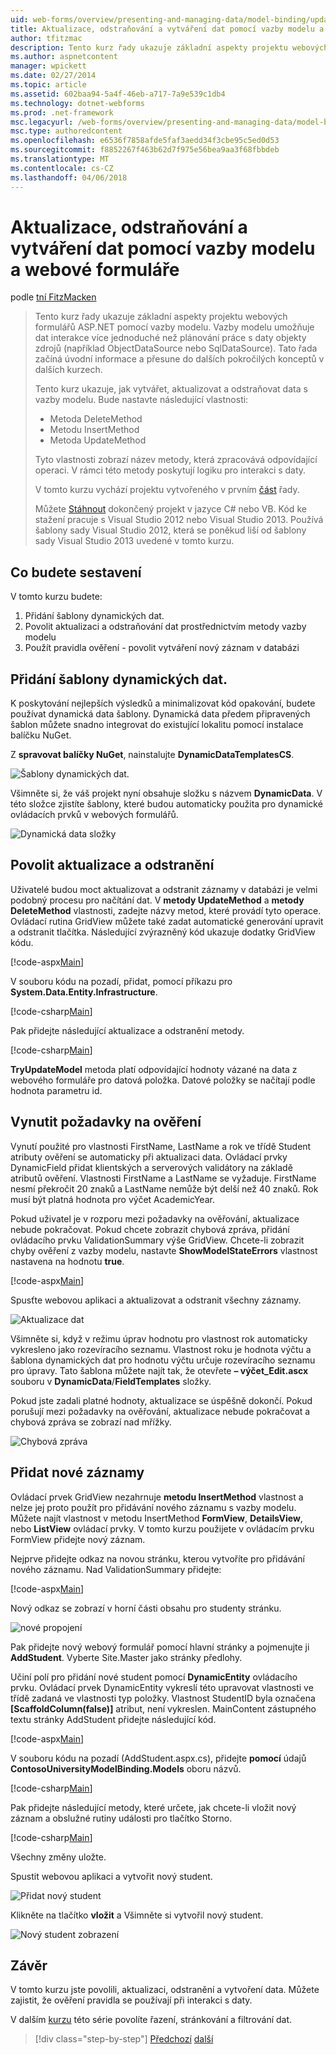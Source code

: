```yaml
---
uid: web-forms/overview/presenting-and-managing-data/model-binding/updating-deleting-and-creating-data
title: Aktualizace, odstraňování a vytváření dat pomocí vazby modelu a webové formuláře | Microsoft Docs
author: tfitzmac
description: Tento kurz řady ukazuje základní aspekty projektu webových formulářů ASP.NET pomocí vazby modelu. Interakce dat umožňuje vazby modelu další přímo-...
ms.author: aspnetcontent
manager: wpickett
ms.date: 02/27/2014
ms.topic: article
ms.assetid: 602baa94-5a4f-46eb-a717-7a9e539c1db4
ms.technology: dotnet-webforms
ms.prod: .net-framework
msc.legacyurl: /web-forms/overview/presenting-and-managing-data/model-binding/updating-deleting-and-creating-data
msc.type: authoredcontent
ms.openlocfilehash: e6536f7858afde5faf3aedd34f3cbe95c5ed0d53
ms.sourcegitcommit: f8852267f463b62d7f975e56bea9aa3f68fbbdeb
ms.translationtype: MT
ms.contentlocale: cs-CZ
ms.lasthandoff: 04/06/2018
---
```

<a name="updating-deleting-and-creating-data-with-model-binding-and-web-forms"></a>Aktualizace, odstraňování a vytváření dat pomocí vazby modelu a webové formuláře
====================
podle [tní FitzMacken](https://github.com/tfitzmac)

> Tento kurz řady ukazuje základní aspekty projektu webových formulářů ASP.NET pomocí vazby modelu. Vazby modelu umožňuje dat interakce více jednoduché než plánování práce s daty objekty zdrojů (například ObjectDataSource nebo SqlDataSource). Tato řada začíná úvodní informace a přesune do dalších pokročilých konceptů v dalších kurzech.
> 
> Tento kurz ukazuje, jak vytvářet, aktualizovat a odstraňovat data s vazby modelu. Bude nastavte následující vlastnosti:
> 
> - Metoda DeleteMethod
> - Metodu InsertMethod
> - Metoda UpdateMethod
> 
> Tyto vlastnosti zobrazí název metody, která zpracovává odpovídající operaci. V rámci této metody poskytují logiku pro interakci s daty.
> 
> V tomto kurzu vychází projektu vytvořeného v prvním [část](retrieving-data.md) řady.
> 
> Můžete [Stáhnout](https://go.microsoft.com/fwlink/?LinkId=286116) dokončený projekt v jazyce C# nebo VB. Kód ke stažení pracuje s Visual Studio 2012 nebo Visual Studio 2013. Používá šablony sady Visual Studio 2012, která se poněkud liší od šablony sady Visual Studio 2013 uvedené v tomto kurzu.


## <a name="what-youll-build"></a>Co budete sestavení

V tomto kurzu budete:

1. Přidání šablony dynamických dat.
2. Povolit aktualizaci a odstraňování dat prostřednictvím metody vazby modelu
3. Použít pravidla ověření - povolit vytváření nový záznam v databázi

## <a name="add-dynamic-data-templates"></a>Přidání šablony dynamických dat.

K poskytování nejlepších výsledků a minimalizovat kód opakování, budete používat dynamická data šablony. Dynamická data předem připravených šablon můžete snadno integrovat do existující lokalitu pomocí instalace balíčku NuGet.

Z **spravovat balíčky NuGet**, nainstalujte **DynamicDataTemplatesCS**.

![Šablony dynamických dat.](updating-deleting-and-creating-data/_static/image1.png)

Všimněte si, že váš projekt nyní obsahuje složku s názvem **DynamicData**. V této složce zjistíte šablony, které budou automaticky použita pro dynamické ovládacích prvků v webových formulářů.

![Dynamická data složky](updating-deleting-and-creating-data/_static/image2.png)

## <a name="enable-updating-and-deleting"></a>Povolit aktualizace a odstranění

Uživatelé budou moct aktualizovat a odstranit záznamy v databázi je velmi podobný procesu pro načítání dat. V **metody UpdateMethod** a **metody DeleteMethod** vlastnosti, zadejte názvy metod, které provádí tyto operace. Ovládací rutina GridView můžete také zadat automatické generování upravit a odstranit tlačítka. Následující zvýrazněný kód ukazuje dodatky GridView kódu.

[!code-aspx[Main](updating-deleting-and-creating-data/samples/sample1.aspx?highlight=4-5)]

V souboru kódu na pozadí, přidat, pomocí příkazu pro **System.Data.Entity.Infrastructure**.

[!code-csharp[Main](updating-deleting-and-creating-data/samples/sample2.cs)]

Pak přidejte následující aktualizace a odstranění metody.

[!code-csharp[Main](updating-deleting-and-creating-data/samples/sample3.cs)]

**TryUpdateModel** metoda platí odpovídající hodnoty vázané na data z webového formuláře pro datová položka. Datové položky se načítají podle hodnota parametru id.

## <a name="enforce-validation-requirements"></a>Vynutit požadavky na ověření

Vynutí použité pro vlastnosti FirstName, LastName a rok ve třídě Student atributy ověření se automaticky při aktualizaci data. Ovládací prvky DynamicField přidat klientských a serverových validátory na základě atributů ověření. Vlastnosti FirstName a LastName se vyžaduje. FirstName nesmí překročit 20 znaků a LastName nemůže být delší než 40 znaků. Rok musí být platná hodnota pro výčet AcademicYear.

Pokud uživatel je v rozporu mezi požadavky na ověřování, aktualizace nebude pokračovat. Pokud chcete zobrazit chybová zpráva, přidání ovládacího prvku ValidationSummary výše GridView. Chcete-li zobrazit chyby ověření z vazby modelu, nastavte **ShowModelStateErrors** vlastnost nastavena na hodnotu **true**. 

[!code-aspx[Main](updating-deleting-and-creating-data/samples/sample4.aspx)]

Spusťte webovou aplikaci a aktualizovat a odstranit všechny záznamy.

![Aktualizace dat](updating-deleting-and-creating-data/_static/image3.png)

Všimněte si, když v režimu úprav hodnotu pro vlastnost rok automaticky vykresleno jako rozevíracího seznamu. Vlastnost roku je hodnota výčtu a šablona dynamických dat pro hodnotu výčtu určuje rozevíracího seznamu pro úpravy. Tato šablona můžete najít tak, že otevřete **– výčet\_Edit.ascx** souboru v **DynamicData**/**FieldTemplates** složky.

Pokud jste zadali platné hodnoty, aktualizace se úspěšně dokončí. Pokud porušují mezi požadavky na ověřování, aktualizace nebude pokračovat a chybová zpráva se zobrazí nad mřížky.

![Chybová zpráva](updating-deleting-and-creating-data/_static/image4.png)

## <a name="add-new-records"></a>Přidat nové záznamy

Ovládací prvek GridView nezahrnuje **metodu InsertMethod** vlastnost a nelze jej proto použít pro přidávání nového záznamu s vazby modelu. Můžete najít vlastnost v metodu InsertMethod **FormView**, **DetailsView**, nebo **ListView** ovládací prvky. V tomto kurzu použijete v ovládacím prvku FormView přidejte nový záznam.

Nejprve přidejte odkaz na novou stránku, kterou vytvoříte pro přidávání nového záznamu. Nad ValidationSummary přidejte:

[!code-aspx[Main](updating-deleting-and-creating-data/samples/sample5.aspx)]

Nový odkaz se zobrazí v horní části obsahu pro studenty stránku.

![nové propojení](updating-deleting-and-creating-data/_static/image5.png)

Pak přidejte nový webový formulář pomocí hlavní stránky a pojmenujte ji **AddStudent**. Vyberte Site.Master jako stránky předlohy.

Učiní polí pro přidání nové student pomocí **DynamicEntity** ovládacího prvku. Ovládací prvek DynamicEntity vykreslí této upravovat vlastnosti ve třídě zadaná ve vlastnosti typ položky. Vlastnost StudentID byla označena **[ScaffoldColumn(false)]** atribut, není vykreslen. MainContent zástupného textu stránky AddStudent přidejte následující kód.

[!code-aspx[Main](updating-deleting-and-creating-data/samples/sample6.aspx)]

V souboru kódu na pozadí (AddStudent.aspx.cs), přidejte **pomocí** údajů **ContosoUniversityModelBinding.Models** oboru názvů.

[!code-csharp[Main](updating-deleting-and-creating-data/samples/sample7.cs)]

Pak přidejte následující metody, které určete, jak chcete-li vložit nový záznam a obslužné rutiny události pro tlačítko Storno.

[!code-csharp[Main](updating-deleting-and-creating-data/samples/sample8.cs)]

Všechny změny uložte.

Spustit webovou aplikaci a vytvořit nový student.

![Přidat nový student](updating-deleting-and-creating-data/_static/image6.png)

Klikněte na tlačítko **vložit** a Všimněte si vytvořil nový student.

![Nový student zobrazení](updating-deleting-and-creating-data/_static/image7.png)

## <a name="conclusion"></a>Závěr

V tomto kurzu jste povolili, aktualizaci, odstranění a vytvoření data. Můžete zajistit, že ověření pravidla se používají při interakci s daty.

V dalším [kurzu](sorting-paging-and-filtering-data.md) této série povolíte řazení, stránkování a filtrování dat.

> [!div class="step-by-step"]
> [Předchozí](retrieving-data.md)
> [další](sorting-paging-and-filtering-data.md)
